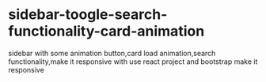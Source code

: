 # sidebar-toogle-search-functionality-card-animation
sidebar with some animation button,card load animation,search functionality,make it responsive with use react project and bootstrap make it responsive
